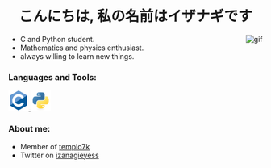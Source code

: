 <br>
  <h1 align="center">こんにちは, 私の名前はイザナギです</h1>

<img align="right" widgth="298" height="280" alt="gif" src="https://i.pinimg.com/originals/c9/67/de/c967dee22a4f1a651684bb0fd4ab49a8.gif">


- C and Python student.
- Mathematics and physics enthusiast.
- always willing to learn new things.


 <h3 align="left">Languages and Tools:</h3>
<p align="left"> </a> <a href="https://www.cprogramming.com/" target="_blank" rel="noreferrer"> <img src="https://raw.githubusercontent.com/devicons/devicon/master/icons/c/c-original.svg" alt="c" width="40" height="40"/> </a> </a> <a href="https://www.python.org" target="_blank" rel="noreferrer"> <img src="https://raw.githubusercontent.com/devicons/devicon/master/icons/python/python-original.svg" alt="python" width="40" height="40"/> </a> </p>

<h3 align="left">About me:</h3>

- Member of [templo7k](https://templo7k.ninja)
- Twitter on [izanagieyess](https://twitter.com/izanagieyess)
